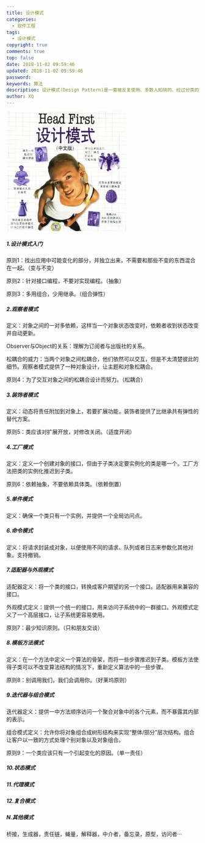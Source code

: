```yaml
---
title: 设计模式
categories:
  - 软件工程
tags:
  - 设计模式
copyright: true
comments: true
top: false
date: 2018-11-02 09:59:46
updated: 2018-11-02 09:59:46
password: 
keywords: 算法
description: 设计模式(Design Pattern)是一套被反复使用、多数人知晓的、经过分类的、代码设计经验的总结。使用设计模式的目的:为了代码可重用性、让代码更容易被他人理解、保证代码可靠性。 设计模式使代码编写真正工程化;设计模式是软件工程的基石脉络，如同大厦的结构一样。
author: XQ
---
```




![HeadFist设计模式](设计模式/设计模式.jpg)



##### 1.设计模式入门

原则1：找出应用中可能变化的部分，并独立出来，不需要和那些不变的东西混合在一起。（变与不变）

原则2：针对接口编程，不要对实现编程。（抽象）

原则3：多用组合，少用继承。（组合弹性）

<!-- more -->

##### 2.观察者模式

定义：对象之间的一对多依赖，这样当一个对象状态改变时，依赖者收到状态改变并自动更新。

Observer与Object的关系：理解为订阅者与出版社的关系。

松耦合的威力：当两个对象之间松耦合，他们依然可以交互，但是不太清楚彼此的细节。观察者模式提供了一种对象设计，让主题和对象松耦合。

原则4：为了交互对象之间的松耦合设计而努力。（松耦合）

##### 3.装饰者模式

定义：动态将责任附加到对象上，若要扩展功能，装饰者提供了比继承共有弹性的替代方案。

原则5：类应该对扩展开放，对修改关闭。（适度开闭）

##### 4.工厂模式

定义：定义一个创建对象的接口，但由于子类决定要实例化的类是哪一个。工厂方法把类的实例化推迟到子类。

原则6：依赖抽象，不要依赖具体类。（依赖倒置）

##### 5.单件模式

定义：确保一个类只有一个实例，并提供一个全局访问点。

##### 6.命令模式

定义：将请求封装成对象，以便使用不同的请求、队列或者日志来参数化其他对象。支持撤销。

##### 7.适配器与外观模式

适配器定义：将一个类的接口，转换成客户期望的另一个接口。适配器用来兼容的接口。

外观模式定义：提供一个统一的接口，用来访问子系统中的一群接口。外观模式定义了一个高层接口，让子系统更容易使用。

原则7：最少知识原则。（只和朋友交谈）

##### 8.模板方法模式

定义：在一个方法中定义一个算法的骨架，而将一些步骤推迟到子类。模板方法使得子类可以不改变算法结构的情况下，重新定义算法中的一些步骤。

原则8：别调用我们，我们会调用你。（好莱坞原则）

##### 9.迭代器与组合模式

迭代器定义：提供一中方法顺序访问一个聚合对象中的各个元素，而不暴露其内部的表示。

组合模式定义：允许你将对象组合成树形结构来实现“整体/部分”层次结构。组合让客户以一致的方式处理个别对象以及对象组合。

原则9：一个类应该只有一个引起变化的原因。（单一责任）

##### 10.状态模式

##### 11.代理模式

##### 12.复合模式



##### N.其他模式

桥接，生成器，责任链，蝇量，解释器，中介者，备忘录，原型，访问者···